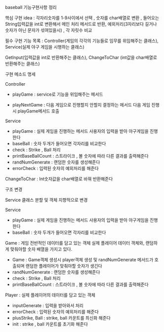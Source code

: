 baseball 기능구현사항 정리

핵심 구현 idea : 각자리숫자를 1-9사이에서 선택 , 숫자를 char배열로 변환 , 들어오는 String입력값을 int로 변환해서 메인 처리 메서드로 반환, 예외처리(3자리보다 길거나 숫자가 아닌 문자가 섞여있을시) , 각 자릿수 비교

필수 구현 기능 목록 : Controller(게임의 각각의 기능들로 임무를 위임해주는 클래스), Service(실제 야구 게임을 시행하는 클래스)

GetInput(입력값을 int로 반환해주는 클래스), ChangeToChar (int값을 char배열로 반환해주는 클래스)

구현 메소드 명세

Controller 

- playGame : service로 기능을 위임해주는 메서드

- playNextGame :  다음 게임으로 진행할지 안할지 결정하는 메서드 다음 게임 진행시 playGame메서드 호출

Service 

- playGame : 실제 게임을 진행하는 메서드 사용자의 입력을 받아 야구게임을 진행한다
- baseBall : 숫자 두개가 들어오면 각자리를 비교한다
- check : Strike , Ball 처리
- printBaseBallCount : 스트라이크 , 볼 숫자에 따라 다른 결과를 출력해준다
- randNumGenerate : 랜덤한 숫자를 생성해준다
- errorCheck : 입력된 숫자의 예외처리를 해준다

ChangeToChar : Int숫자값을 char배열로 바꿔 반환해준다

구조 변경

Service 클래스 분할 및 객체 지향적으로 변경

Service

- playGame : 실제 게임을 진행하는 메서드 사용자의 입력을 받아 야구게임을 진행한다
- baseBall : 숫자 두개가 들어오면 각자리를 비교한다

Game : 게임 전반적인 데이터를 담고 있는 객체 실제 플레이어 데이터 객체와, 랜덤하게 맞춰야할 숫자 배열을 가지고 있다.

- Game : Game객체 생성시 player객체 생성 및 randNumGenerate 메서드가 호출되며 랜덤한 플레이어가 맞춰야할 숫자가 생긴다
- randNumGenerate : 랜덤한 숫자를 생성해준다
- check : Strike , Ball 처리
- printBaseBallCount : 스트라이크 , 볼 숫자에 따라 다른 결과를 출력해준다

Player : 실제 플레이어의 데이터를 담고 있는 객체

- inputGenerate : 입력을 받아와서 처리
- errorCheck : 입력된 숫자의 예외처리를 해준다
- plusStrike, Ball : strike, ball 카운트를 최신화 해준다
- init : strike , ball 카운트를 초기화 해준다





